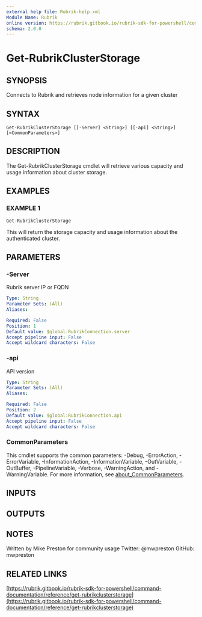 ```yaml
---
external help file: Rubrik-help.xml
Module Name: Rubrik
online version: https://rubrik.gitbook.io/rubrik-sdk-for-powershell/command-documentation/reference/get-rubrikclusterstorage
schema: 2.0.0
---
```


# Get-RubrikClusterStorage

## SYNOPSIS
Connects to Rubrik and retrieves node information for a given cluster

## SYNTAX

```
Get-RubrikClusterStorage [[-Server] <String>] [[-api] <String>] [<CommonParameters>]
```

## DESCRIPTION
The Get-RubrikClusterStorage cmdlet will retrieve various capacity and usage information about cluster storage.

## EXAMPLES

### EXAMPLE 1
```
Get-RubrikClusterStorage
```

This will return the storage capacity and usage information about the authenticated cluster.

## PARAMETERS

### -Server
Rubrik server IP or FQDN

```yaml
Type: String
Parameter Sets: (All)
Aliases:

Required: False
Position: 1
Default value: $global:RubrikConnection.server
Accept pipeline input: False
Accept wildcard characters: False
```

### -api
API version

```yaml
Type: String
Parameter Sets: (All)
Aliases:

Required: False
Position: 2
Default value: $global:RubrikConnection.api
Accept pipeline input: False
Accept wildcard characters: False
```

### CommonParameters
This cmdlet supports the common parameters: -Debug, -ErrorAction, -ErrorVariable, -InformationAction, -InformationVariable, -OutVariable, -OutBuffer, -PipelineVariable, -Verbose, -WarningAction, and -WarningVariable. For more information, see [about_CommonParameters](http://go.microsoft.com/fwlink/?LinkID=113216).

## INPUTS

## OUTPUTS

## NOTES
Written by Mike Preston for community usage
Twitter: @mwpreston
GitHub: mwpreston

## RELATED LINKS

[https://rubrik.gitbook.io/rubrik-sdk-for-powershell/command-documentation/reference/get-rubrikclusterstorage](https://rubrik.gitbook.io/rubrik-sdk-for-powershell/command-documentation/reference/get-rubrikclusterstorage)


